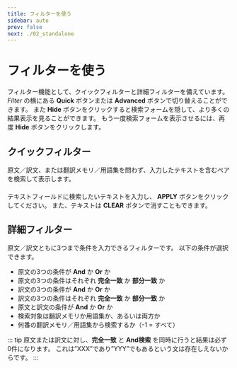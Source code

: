 ```yaml
---
title: フィルターを使う
sidebar: auto
prev: false
next: ./02_standalone
---
```

# フィルターを使う
フィルター機能として、クイックフィルターと詳細フィルターを備えています。
*Filter* の横にある **Quick** ボタンまたは **Advanced** ボタンで切り替えることができます。
また **Hide** ボタンをクリックすると検索フォームを隠して、より多くの結果表示を見ることができます。
もう一度検索フォームを表示させるには、再度 **Hide** ボタンをクリックします。

## クイックフィルター
原文／訳文、または翻訳メモリ／用語集を問わず、入力したテキストを含むペアを検索して表示します。

####
テキストフィールドに検索したいテキストを入力し、 **APPLY** ボタンをクリックしてください。
また、テキストは **CLEAR** ボタンで消すこともできます。

## 詳細フィルター
原文／訳文ともに3つまで条件を入力できるフィルターです。
以下の条件が選択できます。
- 原文の3つの条件が **And** か **Or** か
- 原文の3つの条件はそれぞれ **完全一致** か **部分一致** か
- 訳文の3つの条件が **And** か **Or** か
- 訳文の3つの条件はそれぞれ **完全一致** か **部分一致** か
- 原文と訳文の条件が **And** か **Or** か
- 検索対象は翻訳メモリか用語集か、あるいは両方か
- 何番の翻訳メモリ／用語集から検索するか（-1 = すべて）

::: tip
原文または訳文に対し、**完全一致** と **And検索** を同時に行うと結果は必ず0件になります。
これは”XXX”であり”YYY”でもあるという文は存在しえないからです。
:::

